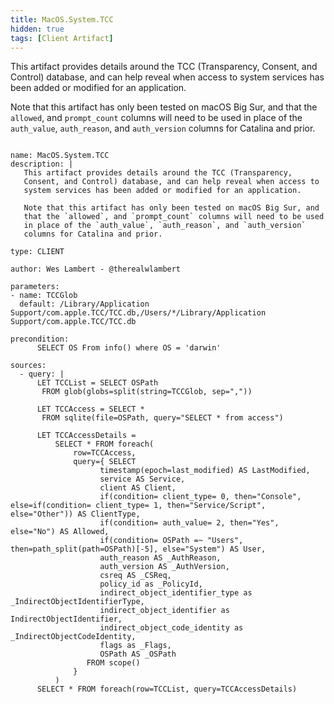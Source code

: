 ```yaml
---
title: MacOS.System.TCC
hidden: true
tags: [Client Artifact]
---
```


This artifact provides details around the TCC (Transparency,
Consent, and Control) database, and can help reveal when access to
system services has been added or modified for an application.

Note that this artifact has only been tested on macOS Big Sur, and
that the `allowed`, and `prompt_count` columns will need to be used
in place of the `auth_value`, `auth_reason`, and `auth_version`
columns for Catalina and prior.


<pre><code class="language-yaml">
name: MacOS.System.TCC
description: |
   This artifact provides details around the TCC (Transparency,
   Consent, and Control) database, and can help reveal when access to
   system services has been added or modified for an application.

   Note that this artifact has only been tested on macOS Big Sur, and
   that the `allowed`, and `prompt_count` columns will need to be used
   in place of the `auth_value`, `auth_reason`, and `auth_version`
   columns for Catalina and prior.

type: CLIENT

author: Wes Lambert - @therealwlambert

parameters:
- name: TCCGlob
  default: /Library/Application Support/com.apple.TCC/TCC.db,/Users/*/Library/Application Support/com.apple.TCC/TCC.db

precondition:
      SELECT OS From info() where OS = 'darwin'

sources:
  - query: |
      LET TCCList = SELECT OSPath
       FROM glob(globs=split(string=TCCGlob, sep=","))

      LET TCCAccess = SELECT *
       FROM sqlite(file=OSPath, query="SELECT * from access")

      LET TCCAccessDetails =
          SELECT * FROM foreach(
              row=TCCAccess,
              query={ SELECT
                    timestamp(epoch=last_modified) AS LastModified,
                    service AS Service,
                    client AS Client,
                    if(condition= client_type= 0, then="Console", else=if(condition= client_type= 1, then="Service/Script", else="Other")) AS ClientType,
                    if(condition= auth_value= 2, then="Yes", else="No") AS Allowed,
                    if(condition= OSPath =~ "Users", then=path_split(path=OSPath)[-5], else="System") AS User,
                    auth_reason AS _AuthReason,
                    auth_version AS _AuthVersion,
                    csreq AS _CSReq,
                    policy_id as _PolicyId,
                    indirect_object_identifier_type as _IndirectObjectIdentifierType,
                    indirect_object_identifier as IndirectObjectIdentifier,
                    indirect_object_code_identity as _IndirectObjectCodeIdentity,
                    flags as _Flags,
                    OSPath AS _OSPath
                 FROM scope()
              }
          )
      SELECT * FROM foreach(row=TCCList, query=TCCAccessDetails)

</code></pre>

